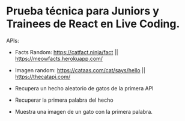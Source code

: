 # Prueba técnica para Juniors y Trainees de React en Live Coding.

APIs:

- Facts Random: https://catfact.ninja/fact || https://meowfacts.herokuapp.com/
- Imagen random: https://cataas.com/cat/says/hello || https://thecatapi.com/

- Recupera un hecho aleatorio de gatos de la primera API
- Recuperar la primera palabra del hecho
- Muestra una imagen de un gato con la primera palabra.
